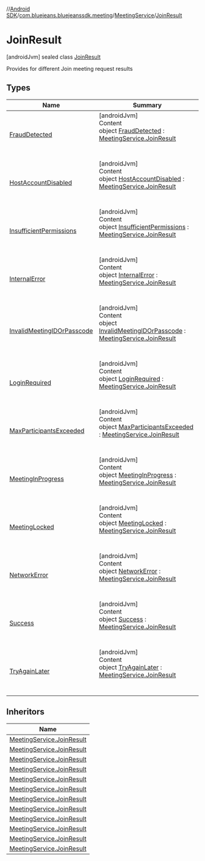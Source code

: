 //[Android SDK](../../../../index.md)/[com.bluejeans.bluejeanssdk.meeting](../../index.md)/[MeetingService](../index.md)/[JoinResult](index.md)



# JoinResult  
 [androidJvm] sealed class [JoinResult](index.md)

Provides for different Join meeting request results

   


## Types  
  
|  Name |  Summary | 
|---|---|
| <a name="com.bluejeans.bluejeanssdk.meeting/MeetingService.JoinResult.FraudDetected///PointingToDeclaration/"></a>[FraudDetected](-fraud-detected/index.md)| <a name="com.bluejeans.bluejeanssdk.meeting/MeetingService.JoinResult.FraudDetected///PointingToDeclaration/"></a>[androidJvm]  <br>Content  <br>object [FraudDetected](-fraud-detected/index.md) : [MeetingService.JoinResult](index.md)  <br><br><br>|
| <a name="com.bluejeans.bluejeanssdk.meeting/MeetingService.JoinResult.HostAccountDisabled///PointingToDeclaration/"></a>[HostAccountDisabled](-host-account-disabled/index.md)| <a name="com.bluejeans.bluejeanssdk.meeting/MeetingService.JoinResult.HostAccountDisabled///PointingToDeclaration/"></a>[androidJvm]  <br>Content  <br>object [HostAccountDisabled](-host-account-disabled/index.md) : [MeetingService.JoinResult](index.md)  <br><br><br>|
| <a name="com.bluejeans.bluejeanssdk.meeting/MeetingService.JoinResult.InsufficientPermissions///PointingToDeclaration/"></a>[InsufficientPermissions](-insufficient-permissions/index.md)| <a name="com.bluejeans.bluejeanssdk.meeting/MeetingService.JoinResult.InsufficientPermissions///PointingToDeclaration/"></a>[androidJvm]  <br>Content  <br>object [InsufficientPermissions](-insufficient-permissions/index.md) : [MeetingService.JoinResult](index.md)  <br><br><br>|
| <a name="com.bluejeans.bluejeanssdk.meeting/MeetingService.JoinResult.InternalError///PointingToDeclaration/"></a>[InternalError](-internal-error/index.md)| <a name="com.bluejeans.bluejeanssdk.meeting/MeetingService.JoinResult.InternalError///PointingToDeclaration/"></a>[androidJvm]  <br>Content  <br>object [InternalError](-internal-error/index.md) : [MeetingService.JoinResult](index.md)  <br><br><br>|
| <a name="com.bluejeans.bluejeanssdk.meeting/MeetingService.JoinResult.InvalidMeetingIDOrPasscode///PointingToDeclaration/"></a>[InvalidMeetingIDOrPasscode](-invalid-meeting-i-d-or-passcode/index.md)| <a name="com.bluejeans.bluejeanssdk.meeting/MeetingService.JoinResult.InvalidMeetingIDOrPasscode///PointingToDeclaration/"></a>[androidJvm]  <br>Content  <br>object [InvalidMeetingIDOrPasscode](-invalid-meeting-i-d-or-passcode/index.md) : [MeetingService.JoinResult](index.md)  <br><br><br>|
| <a name="com.bluejeans.bluejeanssdk.meeting/MeetingService.JoinResult.LoginRequired///PointingToDeclaration/"></a>[LoginRequired](-login-required/index.md)| <a name="com.bluejeans.bluejeanssdk.meeting/MeetingService.JoinResult.LoginRequired///PointingToDeclaration/"></a>[androidJvm]  <br>Content  <br>object [LoginRequired](-login-required/index.md) : [MeetingService.JoinResult](index.md)  <br><br><br>|
| <a name="com.bluejeans.bluejeanssdk.meeting/MeetingService.JoinResult.MaxParticipantsExceeded///PointingToDeclaration/"></a>[MaxParticipantsExceeded](-max-participants-exceeded/index.md)| <a name="com.bluejeans.bluejeanssdk.meeting/MeetingService.JoinResult.MaxParticipantsExceeded///PointingToDeclaration/"></a>[androidJvm]  <br>Content  <br>object [MaxParticipantsExceeded](-max-participants-exceeded/index.md) : [MeetingService.JoinResult](index.md)  <br><br><br>|
| <a name="com.bluejeans.bluejeanssdk.meeting/MeetingService.JoinResult.MeetingInProgress///PointingToDeclaration/"></a>[MeetingInProgress](-meeting-in-progress/index.md)| <a name="com.bluejeans.bluejeanssdk.meeting/MeetingService.JoinResult.MeetingInProgress///PointingToDeclaration/"></a>[androidJvm]  <br>Content  <br>object [MeetingInProgress](-meeting-in-progress/index.md) : [MeetingService.JoinResult](index.md)  <br><br><br>|
| <a name="com.bluejeans.bluejeanssdk.meeting/MeetingService.JoinResult.MeetingLocked///PointingToDeclaration/"></a>[MeetingLocked](-meeting-locked/index.md)| <a name="com.bluejeans.bluejeanssdk.meeting/MeetingService.JoinResult.MeetingLocked///PointingToDeclaration/"></a>[androidJvm]  <br>Content  <br>object [MeetingLocked](-meeting-locked/index.md) : [MeetingService.JoinResult](index.md)  <br><br><br>|
| <a name="com.bluejeans.bluejeanssdk.meeting/MeetingService.JoinResult.NetworkError///PointingToDeclaration/"></a>[NetworkError](-network-error/index.md)| <a name="com.bluejeans.bluejeanssdk.meeting/MeetingService.JoinResult.NetworkError///PointingToDeclaration/"></a>[androidJvm]  <br>Content  <br>object [NetworkError](-network-error/index.md) : [MeetingService.JoinResult](index.md)  <br><br><br>|
| <a name="com.bluejeans.bluejeanssdk.meeting/MeetingService.JoinResult.Success///PointingToDeclaration/"></a>[Success](-success/index.md)| <a name="com.bluejeans.bluejeanssdk.meeting/MeetingService.JoinResult.Success///PointingToDeclaration/"></a>[androidJvm]  <br>Content  <br>object [Success](-success/index.md) : [MeetingService.JoinResult](index.md)  <br><br><br>|
| <a name="com.bluejeans.bluejeanssdk.meeting/MeetingService.JoinResult.TryAgainLater///PointingToDeclaration/"></a>[TryAgainLater](-try-again-later/index.md)| <a name="com.bluejeans.bluejeanssdk.meeting/MeetingService.JoinResult.TryAgainLater///PointingToDeclaration/"></a>[androidJvm]  <br>Content  <br>object [TryAgainLater](-try-again-later/index.md) : [MeetingService.JoinResult](index.md)  <br><br><br>|


## Inheritors  
  
|  Name | 
|---|
| <a name="com.bluejeans.bluejeanssdk.meeting/MeetingService.JoinResult.Success///PointingToDeclaration/"></a>[MeetingService.JoinResult](-success/index.md)|
| <a name="com.bluejeans.bluejeanssdk.meeting/MeetingService.JoinResult.InvalidMeetingIDOrPasscode///PointingToDeclaration/"></a>[MeetingService.JoinResult](-invalid-meeting-i-d-or-passcode/index.md)|
| <a name="com.bluejeans.bluejeanssdk.meeting/MeetingService.JoinResult.NetworkError///PointingToDeclaration/"></a>[MeetingService.JoinResult](-network-error/index.md)|
| <a name="com.bluejeans.bluejeanssdk.meeting/MeetingService.JoinResult.MeetingInProgress///PointingToDeclaration/"></a>[MeetingService.JoinResult](-meeting-in-progress/index.md)|
| <a name="com.bluejeans.bluejeanssdk.meeting/MeetingService.JoinResult.LoginRequired///PointingToDeclaration/"></a>[MeetingService.JoinResult](-login-required/index.md)|
| <a name="com.bluejeans.bluejeanssdk.meeting/MeetingService.JoinResult.MeetingLocked///PointingToDeclaration/"></a>[MeetingService.JoinResult](-meeting-locked/index.md)|
| <a name="com.bluejeans.bluejeanssdk.meeting/MeetingService.JoinResult.HostAccountDisabled///PointingToDeclaration/"></a>[MeetingService.JoinResult](-host-account-disabled/index.md)|
| <a name="com.bluejeans.bluejeanssdk.meeting/MeetingService.JoinResult.MaxParticipantsExceeded///PointingToDeclaration/"></a>[MeetingService.JoinResult](-max-participants-exceeded/index.md)|
| <a name="com.bluejeans.bluejeanssdk.meeting/MeetingService.JoinResult.TryAgainLater///PointingToDeclaration/"></a>[MeetingService.JoinResult](-try-again-later/index.md)|
| <a name="com.bluejeans.bluejeanssdk.meeting/MeetingService.JoinResult.FraudDetected///PointingToDeclaration/"></a>[MeetingService.JoinResult](-fraud-detected/index.md)|
| <a name="com.bluejeans.bluejeanssdk.meeting/MeetingService.JoinResult.InternalError///PointingToDeclaration/"></a>[MeetingService.JoinResult](-internal-error/index.md)|
| <a name="com.bluejeans.bluejeanssdk.meeting/MeetingService.JoinResult.InsufficientPermissions///PointingToDeclaration/"></a>[MeetingService.JoinResult](-insufficient-permissions/index.md)|

